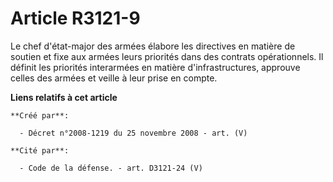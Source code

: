 # Article R3121-9

Le chef d'état-major des armées élabore les directives en matière de soutien et fixe aux armées leurs priorités dans des
contrats opérationnels. Il définit les priorités interarmées en matière d'infrastructures, approuve celles des armées et
veille à leur prise en compte.

**Liens relatifs à cet article**

	**Créé par**:

	  - Décret n°2008-1219 du 25 novembre 2008 - art. (V)

	**Cité par**:

	  - Code de la défense. - art. D3121-24 (V)
